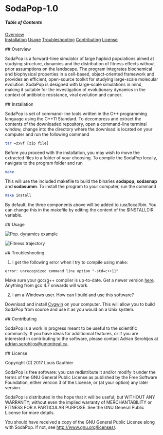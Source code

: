 # SodaPop-1.0

##### Table of Contents  
[Overview](#overview)  
[Installation](#installation)
[Usage](#usage)
[Troubleshooting](#troubleshooting)
[Contributing](#contributing)
[License](#license)

<a name="overview"/>
## Overview

SodaPop is a forward-time simulator of large haploid populations aimed at studying structure, dynamics and the distribution of fitness effects without prior assumptions on the landscape. The program integrates biochemical and biophysical properties in a cell-based, object-oriented framework and provides an efficient, open-source toolkit for studying large-scale molecular evolution. SodaPop is designed with large-scale simulations in mind, making it suitable for the investigation of evolutionary dynamics in the context of antibiotic resistance, viral evolution and cancer.

<a name="installation"/>
## Installation

SodaPop is set of command-line tools written in the C++ programming language using the C++11 Standard. To decompress and extract the contents of the downloaded repository, open a command-line terminal window, change into the directory where the download is located on your computer and run the following command

>
```bash
tar –zxvf [zip file]
```

Before you proceed with the installation, you may wish to move the extracted files to a folder of your choosing. To compile the SodaPop locally, navigate to the program folder and run

>
```bash
make
```

This will use the included makefile to build the binaries **sodapop**, **sodasnap** and **sodasumm**. To install the program to your computer, run the command

>
```bash
make install
```

By default, the three components above will be added to /usr/local/bin. You can change this in the makefile by editing the content of the $INSTALLDIR variable.

<a name="usage"/>
## Usage

![Pop. dynamics example](https://user-images.githubusercontent.com/29554043/28281174-42b56b7c-6af4-11e7-86c9-f8393c123513.png)

![Fitness trajectory](https://user-images.githubusercontent.com/29554043/28281203-573643f0-6af4-11e7-9362-212a833a056f.png)

<a name="troubleshooting"/>
## Troubleshooting

1. I get the following error when I try to compile using make: 
```
error: unrecognized command line option "-std=c++11"
```

Make sure your gcc/g++ compiler is up-to-date. Get a newer version [here](https://gcc.gnu.org/). Anything from gcc 4.7 onwards will work.

2. I am a Windows user. How can I build and use this software?

Download and install [Cygwin](https://www.cygwin.com/) on your computer. This will allow you to build SodaPop from source and use it as you would on a Unix system.

<a name="contributing"/>
## Contributing

SodaPop is a work in progress meant to be useful to the scientific community. If you have ideas for additionnal features, or if you are interested in contributing to the software, please contact Adrian Serohijos at adrian.serohijos@umontreal.ca.

<a name="license"/>
## License

Copyright (C) 2017 Louis Gauthier

SodaPop is free software: you can redistribute it and/or modify it under the terms of the GNU General Public License as published by the Free Software Foundation, either version 3 of the License, or (at your option) any later version.

SodaPop is distributed in the hope that it will be useful, but WITHOUT ANY WARRANTY; without even the implied warranty of MERCHANTABILITY or FITNESS FOR A PARTICULAR PURPOSE.  See the GNU General Public License for more details.

You should have received a copy of the GNU General Public License along with SodaPop.  If not, see <http://www.gnu.org/licenses/>.
